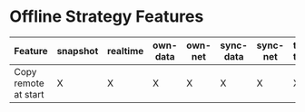 # Offline Strategy Features



| Feature                 | snapshot | realtime | own-data | own-net | sync-data | sync-net | time-travel |
|-------------------------|----------|----------|----------|---------|-----------|----------|-------------|
| Copy remote at start    | X        | X        | X        | X       | X         | X        | X           |